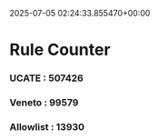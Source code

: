 2025-07-05 02:24:33.855470+00:00
# Rule Counter 
 ### UCATE : 507426

 ### Veneto : 99579

 ### Allowlist : 13930